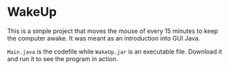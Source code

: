 # WakeUp

This is a simple project that moves the mouse of every 15 minutes to keep the computer awake. It was meant as an introduction into GUI Java. 

```Main.java``` is the codefile while ```WakeUp.jar``` is an executable file. Download it and run it to see the program in action. 

